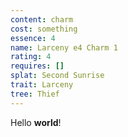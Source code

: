 ```yaml
---
content: charm
cost: something
essence: 4
name: Larceny e4 Charm 1
rating: 4
requires: []
splat: Second Sunrise
trait: Larceny
tree: Thief
---
```


Hello **world**!
